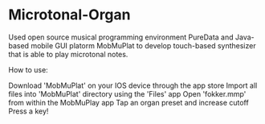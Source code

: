 # Microtonal-Organ
Used open source musical programming environment PureData and Java-based mobile GUI platorm MobMuPlat to develop touch-based synthesizer that is able to play microtonal notes. 

How to use:

Download 'MobMuPlat' on your IOS device through the app store
Import all files into 'MobMuPlat' directory using the 'Files' app
Open 'fokker.mmp' from within the MobMuPlay app
Tap an organ preset and increase cutoff
Press a key!
